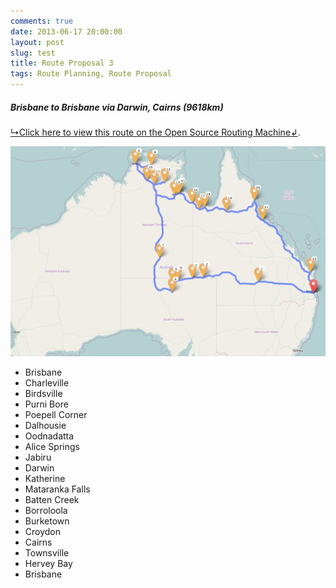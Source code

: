 ```yaml
---
comments: true
date: 2013-06-17 20:00:00
layout: post
slug: test
title: Route Proposal 3
tags: Route Planning, Route Proposal
---
```


##### Brisbane to Brisbane via Darwin, Cairns (9618km)

[↳Click here to view this route on the Open Source Routing Machine↲](http://osrm.at/3FG).

[![Brisbane to Brisbane via Oodnadatta, Darwin, Cairns (9618km)](/images/routes/route-3.png "Brisbane to Brisbane via Darwin, Cairns (9618km)")](http://osrm.at/3FG)

* Brisbane
* Charleville
* Birdsville
* Purni Bore
* Poepell Corner
* Dalhousie
* Oodnadatta
* Alice Springs
* Jabiru
* Darwin
* Katherine
* Mataranka Falls
* Batten Creek
* Borroloola
* Burketown
* Croydon
* Cairns
* Townsville
* Hervey Bay
* Brisbane
